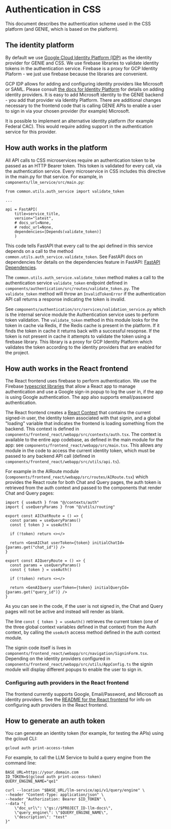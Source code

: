 # Authentication in CSS

This document describes the authentication scheme used in the CSS platform (and GENIE, which is based on the platform).

## The identity platform

By default we use [Google Cloud Identity Platform (IDP)](https://cloud.google.com/security/products/identity-platform?hl=en) as the identity provider for GENIE and CSS.  We use firebase libraries to validate identity tokens in the authentication service.  Firebase is a proxy for GCP Identity Plaform - we just use firebase because the libraries are convenient. 

GCP IDP allows for adding and configuring identity providers like Microsoft or SAML.  Please consult [the docs for Identity Platform](https://cloud.google.com/identity-platform/docs/) for details on adding identity providers.  It is easy to add Microsoft identity to the GENIE backend - you add that provider via Identity Platform.  There are additional changes necessary to the frontend code that is calling GENIE APIs to enable a user to sign in via your chosen provider (for example) Microsoft.

It is possible to implement an alternative identity platform (for example Federal CAC).  This would require adding support in the authentication service for this provider.

## How auth works in the platform

All API calls to CSS microservices require an authentication token to be passed as an HTTP Bearer token.  This token is validated for every call, via the authentication service.  Every microservice in CSS includes this directive in the main.py for that service. For example, in `components/llm_service/src/main.py`:

```
from common.utils.auth_service import validate_token

...

api = FastAPI(
    title=service_title,
    version="latest",
    # docs_url=None,
    # redoc_url=None,
    dependencies=[Depends(validate_token)]
    )
```

This code tells FastAPI that every call to the api defined in this service depends on a call to the method `common.utils.auth_service.validate_token`.  See FastAPI docs on dependencies for details on the dependencies feature in FastAPI:  [FastAPI Dependencies](https://fastapi.tiangolo.com/tutorial/dependencies/#share-annotated-dependencies).

The `common.utils.auth_service.validate_token` method makes a call to the authentication service `validate_token` endpoint defined in `components/authentication/src/routes/validate_token.py`. The `validate_token` method will throw an `InvalidTokenError` if the authentication API call returns a response indicating the token is invalid. 

See `components/authentication/src/services/validation_service.py` which is the internal service module the Authentication service uses to perform token validation.  The `validate_token` method in this module looks for the token in cache via Redis, if the Redis cache is present in the platform.  If it finds the token in cache it returns back with a successful resopnse.  If the token is not present in cache it attempts to validate the token using a firebase library. This library is a proxy for GCP Identity Platform which validates the token according to the identity providers that are enabled for the project.

## How auth works in the React frontend
The React frontend uses firebase to perform authentication.  We use the Firebase [typescript libraries](https://firebase.google.com/docs/auth/web/start) that allow a React app to manage authentication and use a Google sign-in popup to log the user in, if the app is using Google authentication.  The app also supports email/password authentication.

The React frontend creates a [React Context](https://react.dev/learn/passing-data-deeply-with-context#context-an-alternative-to-passing-props) that contains the current signed-in user, the identity token associated with that signin, and a global "loading" variable that indicates the frontend is loading something from the backend.  This context is defined in `components/frontend_react/webapp/src/contexts/auth.tsx`.  The context is available to the entire app codebase, as defined in the main module for the app: see `components/frontend_react/webapp/src/main.tsx`.  This allows any module in the code to access the current identity token, which must be passed to any backend API call (defined in `components/frontend_react/webapp/src/utils/api.ts`).  

For example in the AIRoute module (`components/frontend_react/webapp/src/routes/AIRoute.tsx`) which provides the React route for both Chat and Query pages, the auth token is retrieved from the auth context and passed to the components that render Chat and Query pages:

```
import { useAuth } from "@/contexts/auth"
import { useQueryParams } from "@/utils/routing"

export const AIChatRoute = () => {
  const params = useQueryParams()
  const { token } = useAuth()

  if (!token) return <></>

  return <GenAIChat userToken={token} initialChatId={params.get("chat_id")} />
}

export const AIQueryRoute = () => {
  const params = useQueryParams()
  const { token } = useAuth()

  if (!token) return <></>

  return <GenAIQuery userToken={token} initialQueryId={params.get("query_id")} />
}
```
As you can see in the code, if the user is not signed in, the Chat and Query pages will not be active and instead will render as blank.

The line `const { token } = useAuth()` retrieves the current token (one of the three global context variables defined in that context) from the Auth context, by calling the `useAuth` access method defined in the auth context module.

The signin code itself is lives in `components/frontend_react/webapp/src/navigation/SigninForm.tsx`.  Depending on the identity providers configured in `components/frontend_react/webapp/src/utils/AppConfig.ts` the signin module will display different popups to enable the user to sign in.


### Configuring auth providers in the React frontend

The frontend currently supports Google, Email/Password, and Microsoft as identity providers.  See the [README for the React frontend](../components/frontend_react/README.md) for info on configuring auth providers in the React frontend.  


## How to generate an auth token

You can generate an identity token (for example, for testing the APIs) using the gcloud CLI:

```
gcloud auth print-access-token
```

For example, to call the LLM Service to build a query engine from the command line:

```
BASE_URL=https://your.domain.com
ID_TOKEN=$(gcloud auth print-access-token)
QUERY_ENGINE_NAME="qe1"

curl --location "$BASE_URL/llm-service/api/v1/query/engine" \
--header "Content-Type: application/json" \
--header "Authorization: Bearer $ID_TOKEN" \
--data "{
    \"doc_url\": \"gs://$PROJECT_ID-llm-docs\",
    \"query_engine\": \"$QUERY_ENGINE_NAME\",
    \"description\": "test"
}"

```
